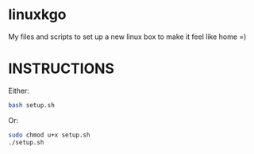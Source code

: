 linuxkgo
========

My files and scripts to set up a new linux box to make it feel like home =)

# INSTRUCTIONS
Either:
```bash
bash setup.sh
```
Or:
```bash
sudo chmod u+x setup.sh
./setup.sh
```

